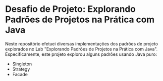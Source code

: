 # Desafio de Projeto: Explorando Padrões de Projetos na Prática com Java

Neste repositório efetuei diversas implementações dos padrões de projeto explorados no Lab "Explorando Padrões de Projetos na Prática com Java". Especificamente, este projeto explorou alguns padrões usando Java puro:
- Singleton
- Strategy
- Facade
